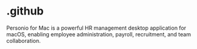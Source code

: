 # .github
Personio for Mac is a powerful HR management desktop application for macOS, enabling employee administration, payroll, recruitment, and team collaboration.
